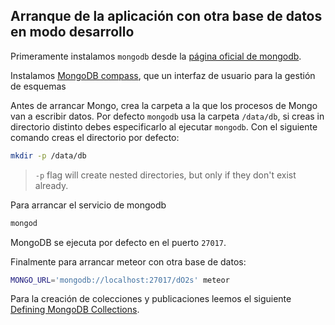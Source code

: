 ## Arranque de la aplicación con otra base de datos en modo desarrollo

Primeramente instalamos `mongodb` desde la [página oficial de mongodb](https://docs.mongodb.com/master/administration/install-community/).

Instalamos [MongoDB compass](https://www.mongodb.com/download-center?jmp=nav#compass), que un interfaz de usuario para la gestión de esquemas

Antes de arrancar Mongo, crea la carpeta a la que los procesos de Mongo van a escribir datos. Por defecto `mongodb` usa la carpeta `/data/db`, si creas in directorio distinto debes especificarlo al ejecutar `mongodb`. Con el siguiente comando creas el directorio por defecto:

```bash
mkdir -p /data/db
```
> `-p` flag will create nested directories, but only if they don't exist already.

Para arrancar el servicio de mongodb

```bash
mongod
```

MongoDB se ejecuta por defecto en el puerto `27017`.

Finalmente para arrancar meteor con otra base de datos:

```bash
MONGO_URL='mongodb://localhost:27017/dO2s' meteor
```

Para la creación de colecciones y publicaciones leemos el siguiente [Defining MongoDB Collections](https://themeteorchef.com/tutorials/defining-mongodb-collections).

